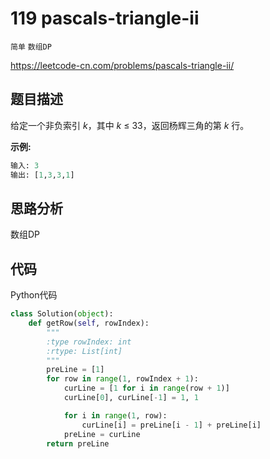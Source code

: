 # 119 pascals-triangle-ii

`简单` `数组DP`

https://leetcode-cn.com/problems/pascals-triangle-ii/



## 题目描述

给定一个非负索引 *k*，其中 *k* ≤ 33，返回杨辉三角的第 *k* 行。

**示例:**

```python
输入: 3
输出: [1,3,3,1]
```



## 思路分析

数组DP



## 代码

Python代码

```python
class Solution(object):
    def getRow(self, rowIndex):
        """
        :type rowIndex: int
        :rtype: List[int]
        """
        preLine = [1]
        for row in range(1, rowIndex + 1):
            curLine = [1 for i in range(row + 1)]
            curLine[0], curLine[-1] = 1, 1

            for i in range(1, row):
                curLine[i] = preLine[i - 1] + preLine[i]
            preLine = curLine
        return preLine
```